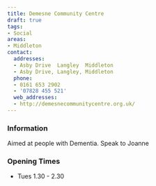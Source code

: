 ```yaml
---
title: Demesne Community Centre
draft: true
tags:
- Social
areas:
- Middleton
contact:
  addresses:
  - Asby Drive  Langley  Middleton
  - Asby Drive, Langley, Middleton
  phone:
  - 0161 653 2902
  - '07828 455 521'
  web_addresses:
  - http://demesnecommunitycentre.org.uk/
---
```


### Information
Aimed at people with Dementia.  Speak to Joanne

### Opening Times
* Tues 1.30 - 2.30

